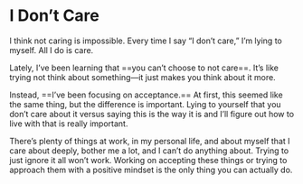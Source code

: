 # I Don’t Care

I think not caring is impossible. Every time I say “I don’t care,” I’m lying to myself. All I do is care.

Lately, I’ve been learning that ==you can’t choose to not care==. It’s like trying not think about something—it just makes you think about it more.

Instead, ==I’ve been focusing on acceptance.== At first, this seemed like the same thing, but the difference is important. Lying to yourself that you don’t care about it versus saying this is the way it is and I’ll figure out how to live with that is really important.

There’s plenty of things at work, in my personal life, and about myself that I care about deeply, bother me a lot, and I can’t do anything about. Trying to just ignore it all won’t work. Working on accepting these things or trying to approach them with a positive mindset is the only thing you can actually do.
